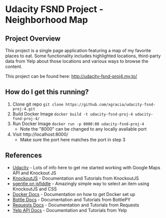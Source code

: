 # Udacity FSND Project - Neighborhood Map

## Project Overview

This project is a single page application featuring a map of my favorite places to eat. Some functionality includes highlighted locations, third-party data from Yelp about those locations and various ways to browse the content.

This project can be found here: http://udacity-fsnd-proj4.my.to/

## How do I get this running?

1. Clone git repo `git clone https://github.com/xgracia/udacity-fsnd-proj-4.git`
2. Build Docker Image `docker build -t udacity-fsnd-proj-4 udacity-fsnd-proj-4/`
3. Run Docker Image `docker run -p 8000:80 udacity-fsnd-proj-4`
    * Note the "8000" can be changed to any locally available port
4. Visit http://localhost:8000/
    * Make sure the port here matches the port in step 3

## References

- [Udacity](https://classroom.udacity.com/nanodegrees/nd004) - Lots of info here to get me started working with Google Maps API and Knockout JS
- [KnockoutJS](http://knockoutjs.com/documentation) - Documentation and Tutorials from KnockoutJS
- [sgentle on jsfiddle](http://jsfiddle.net/sgentile/pRC4c/) - Amazingly simple way to select an item using KnockoutJS and CSS
- [Docker Docs](https://docs.docker.com/get-started/part2) - Documentation on how to get Docker set up
- [Bottle Docs](https://bottlepy.org/docs/dev/tutorial.html) - Documentation and Tutorials from BottlePY
- [Requests Docs](http://docs.python-requests.org/en/master/user/quickstart/) - Documentation and Tutorials from Requests
- [Yelp API Docs](https://www.yelp.com/developers/documentation/v3/get_started) - Documentation and Tutorials from Yelp
